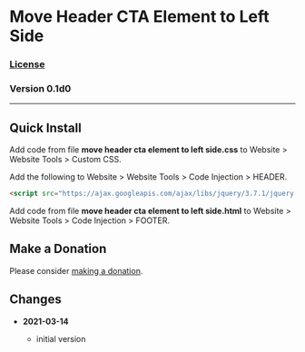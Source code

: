 # Move Header CTA Element to Left Side

### [License][99]

### Version 0.1d0

---

## Quick Install

Add code from file **move header cta element to left side.css** to Website >
Website Tools > Custom CSS.

Add the following to Website > Website Tools > Code Injection > HEADER.

```html
<script src="https://ajax.googleapis.com/ajax/libs/jquery/3.7.1/jquery.min.js"></script>
```

Add code from file **move header cta element to left side.html** to Website >
Website Tools > Code Injection > FOOTER.

## Make a Donation

Please consider [making a donation](https://github.com/tomsWebConsulting/twcsl#make-a-donation).

## Changes

<!-- * **2021-07-01**

  * added code to change read more link
  * use twcsl
  * bumped version to 0.1d2
  -->
* **2021-03-14**

  * initial version

[99]: https://github.com/tomsWebConsulting/twcsl/blob/main/LICENSE.txt#L1
